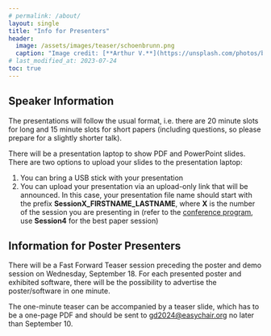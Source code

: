 ```yaml
---
# permalink: /about/
layout: single
title: "Info for Presenters"
header:
  image: /assets/images/teaser/schoenbrunn.png
  caption: "Image credit: [**Arthur V.**](https://unsplash.com/photos/b5zOkA3swe8)"
# last_modified_at: 2023-07-24
toc: true
---
```


## Speaker Information
The presentations will follow the usual format, i.e. there are 20 minute slots for long and 15 minute slots for short papers (including questions, so please prepare for a slightly shorter talk).

There will be a presentation laptop to show PDF and PowerPoint slides. There are two options to upload your slides to the presentation laptop:
1. You can bring a USB stick with your presentation
2. You can upload your presentation via an upload-only link that will be announced. In this case, your presentation file name should start with the prefix **SessionX_FIRSTNAME_LASTNAME**, where **X** is the number of the session you are presenting in (refer to the [conference program](/pages/program), use **Session4** for the best paper session)

## Information for Poster Presenters
There will be a Fast Forward Teaser session preceding the poster and demo session on Wednesday, September 18.
For each presented poster and exhibited software, there will be the possibility to advertise the poster/software in one minute.

The one-minute teaser can be accompanied by a teaser slide, which has to be a one-page PDF and should be sent to <a href="mailto:gd2024@easychair.org">gd2024@easychair.org</a> no later than September 10.